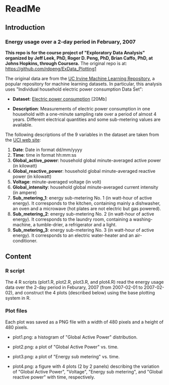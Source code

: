 # ReadMe
## Introduction
### Energy usage over a 2-day period in February, 2007 
__This repo is for the course project of "Exploratory Data Analysis" organized by Jeff Leek, PhD, Roger D. Peng, PhD, Brian Caffo, PhD, at Johns Hopkins, through Coursera.__ The original repo is at: https://github.com/rdpeng/ExData_Plotting1

The original data are from the <a href="http://archive.ics.uci.edu/ml/">UC Irvine Machine Learning Repository</a>, a popular repository for machine learning datasets. In particular, this analysis uses "Individual household
electric power consumption Data Set":

* <b>Dataset</b>: <a href="https://d396qusza40orc.cloudfront.net/exdata%2Fdata%2Fhousehold_power_consumption.zip">Electric power consumption</a> [20Mb]

* <b>Description</b>: Measurements of electric power consumption in one household with a one-minute sampling rate over a period of almost 4 years. Different electrical quantities and some sub-metering values are available.

The following descriptions of the 9 variables in the dataset are taken from
the <a href="https://archive.ics.uci.edu/ml/datasets/Individual+household+electric+power+consumption">UCI
web site</a>:

<ol>
<li><b>Date</b>: Date in format dd/mm/yyyy </li>
<li><b>Time</b>: time in format hh:mm:ss </li>
<li><b>Global_active_power</b>: household global minute-averaged active power (in kilowatt) </li>
<li><b>Global_reactive_power</b>: household global minute-averaged reactive power (in kilowatt) </li>
<li><b>Voltage</b>: minute-averaged voltage (in volt) </li>
<li><b>Global_intensity</b>: household global minute-averaged current intensity (in ampere) </li>
<li><b>Sub_metering_1</b>: energy sub-metering No. 1 (in watt-hour of active energy). It corresponds to the kitchen, containing mainly a dishwasher, an oven and a microwave (hot plates are not electric but gas powered). </li>
<li><b>Sub_metering_2</b>: energy sub-metering No. 2 (in watt-hour of active energy). It corresponds to the laundry room, containing a washing-machine, a tumble-drier, a refrigerator and a light. </li>
<li><b>Sub_metering_3</b>: energy sub-metering No. 3 (in watt-hour of active energy). It corresponds to an electric water-heater and an air-conditioner.</li>
</ol>

## Content

### R script
The 4 R scripts (plot1.R, plot2.R, plot3.R, and plot4.R) read the energy usage data over the 2-day period
in Feburary, 2007 (from 2007-02-01 to 2007-02-02), and construct the 4 plots (described below) using the base plotting system in R.

### Plot files

Each plot was saved as a PNG file with a width of 480 pixels and a height of 480 pixels.

* plot1.png: a histogram of "Global Active Power" distribution.

* plot2.png: a plot of "Global Active Power" vs. time.

* plot3.png: a plot of "Energy sub metering" vs. time.

* plot4.png: a figure with 4 plots (2 by 2 panels) describing the variation of "Global Active Power", "Voltage", "Energy sub metering", and "Global reactive power" with time, respectively.


